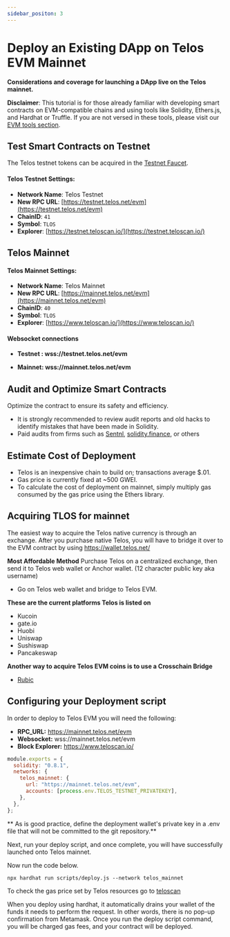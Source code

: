 ```yaml
---
sidebar_positon: 3
---
```


# Deploy an Existing DApp on Telos EVM Mainnet

**Considerations and coverage for launching a DApp live on the Telos mainnet.**

**Disclaimer**: This tutorial is for those already familiar with developing smart contracts on EVM-compatible chains and using tools like Solidity, Ethers.js, and Hardhat or Truffle. If you are not versed in these tools, please visit our [EVM tools section](../../evm/smart-contracts/README.md).

## Test Smart Contracts on Testnet

The Telos testnet tokens can be acquired in the [Testnet Faucet](https://app.telos.net/testnet/developers).

#### **Telos Testnet Settings:**

- **Network Name**: Telos Testnet
- **New RPC URL**: [https://testnet.telos.net/evm](https://testnet.telos.net/evm)
- **ChainID**: `41`
- **Symbol**: `TLOS`
- **Explorer**: [https://testnet.teloscan.io/](https://testnet.teloscan.io/)

## Telos Mainnet

#### **Telos Mainnet Settings:**

- **Network Name**: Telos Mainnet
- **New RPC URL**: [https://mainnet.telos.net/evm](https://mainnet.telos.net/evm)
- **ChainID**: `40`
- **Symbol**: `TLOS`
- **Explorer**: [https://www.teloscan.io/](https://www.teloscan.io/)

#### Websocket connections

- **Testnet : wss://testnet.telos.net/evm**

- **Mainnet: wss://mainnet.telos.net/evm**

## Audit and Optimize Smart Contracts

Optimize the contract to ensure its safety and efficiency.

- It is strongly recommended to review audit reports and old hacks to identify mistakes that have been made in Solidity.
- Paid audits from firms such as [Sentnl](https://sentnl.io/), [solidity.finance](https://solidity.finance/), or others

## Estimate Cost of Deployment

- Telos is an inexpensive chain to build on; transactions average $.01.
- Gas price is currently fixed at ~500 GWEI. 
- To calculate the cost of deployment on mainnet, simply multiply gas consumed by the gas price using the Ethers library. 

## Acquiring TLOS for mainnet

The easiest way to acquire the Telos native currency is through an exchange. After you purchase native Telos, you will have to bridge it over to the EVM contract by using https://wallet.telos.net/

**Most Affordable Method** Purchase Telos on a centralized exchange, then send it to Telos web wallet or Anchor wallet. (12 character public key aka username)

- Go on Telos web wallet and bridge to Telos EVM.

**These are the current platforms Telos is listed on**

- Kucoin
- gate.io
- Huobi
- Uniswap
- Sushiswap
- Pancakeswap

**Another way to acquire Telos EVM coins is to use a Crosschain Bridge**

- [Rubic](https://rubic.exchange/)

## Configuring your Deployment script

In order to deploy to Telos EVM you will need the following:

- **RPC_URL:** https://mainnet.telos.net/evm
- **Websocket:** wss://mainnet.telos.net/evm
- **Block Explorer:** https://www.teloscan.io/

```js title="hardhat_project/hardhat.config.js"
module.exports = {
  solidity: "0.8.1",
  networks: {
    telos_mainnet: {
      url: "https://mainnet.telos.net/evm",
      accounts: [process.env.TELOS_TESTNET_PRIVATEKEY],
    },
  },
};
```

** As is good practice, define the deployment wallet's private key in a .env file that will not be committed to the git repository.**

Next, run your deploy script, and once complete, you will have successfully launched onto Telos mainnet. 

Now run the code below.

`npx hardhat run scripts/deploy.js --network telos_mainnet`

To check the gas price set by Telos resources go to [teloscan](https://www.teloscan.io/)

When you deploy using hardhat, it automatically drains your wallet of the funds it needs to perform the request. In other words, there is no pop-up confirmation from Metamask. Once you run the deploy script command, you will be charged gas fees, and your contract will be deployed.
